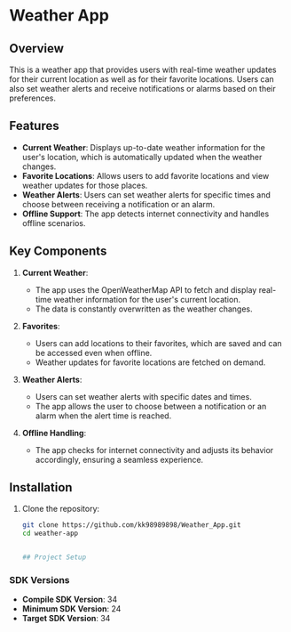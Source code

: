 # Weather App

## Overview
This is a weather app that provides users with real-time weather updates for their current location as well as for their favorite locations. Users can also set weather alerts and receive notifications or alarms based on their preferences.

## Features
- **Current Weather**: Displays up-to-date weather information for the user's location, which is automatically updated when the weather changes.
- **Favorite Locations**: Allows users to add favorite locations and view weather updates for those places.
- **Weather Alerts**: Users can set weather alerts for specific times and choose between receiving a notification or an alarm.
- **Offline Support**: The app detects internet connectivity and handles offline scenarios.

## Key Components
1. **Current Weather**: 
    - The app uses the OpenWeatherMap API to fetch and display real-time weather information for the user's current location.
    - The data is constantly overwritten as the weather changes.

2. **Favorites**: 
    - Users can add locations to their favorites, which are saved and can be accessed even when offline.
    - Weather updates for favorite locations are fetched on demand.

3. **Weather Alerts**: 
    - Users can set weather alerts with specific dates and times.
    - The app allows the user to choose between a notification or an alarm when the alert time is reached.

4. **Offline Handling**: 
    - The app checks for internet connectivity and adjusts its behavior accordingly, ensuring a seamless experience.

## Installation

1. Clone the repository:
   ```bash
   git clone https://github.com/kk98989898/Weather_App.git
   cd weather-app


   ## Project Setup

### SDK Versions
- **Compile SDK Version**: 34
- **Minimum SDK Version**: 24
- **Target SDK Version**: 34
